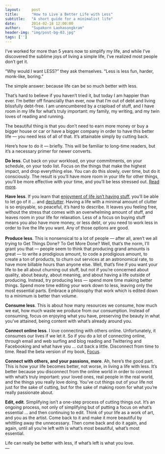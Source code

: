 ```yaml
---
layout:     post
title:      "How to Live a Better Life with Less"
subtitle:   "A short guide for a minimalist life"
date:       2014-02-18 12:00:00
author:     "Supakorn Laohasongkram"
header-img: "img/post-bg-03.jpg"
tags: ['']
---
```

<p>I&#8217;ve worked for more than 5 years now to simplify my life, and while I&#8217;ve discovered the sublime joys of living a simple life, I&#8217;ve realized most people don&#8217;t get it.</p>
<p>&#8220;Why would I want LESS?&#8221; they ask themselves. &#8220;Less is less fun, harder, monk-like, boring.&#8221;</p>
<p>The simple answer: because life can be so much better with less.</p>
<p>That&#8217;s hard to believe if you haven&#8217;t tried it, but today I am happier than ever. I&#8217;m better off financially than ever, now that I&#8217;m out of debt and living blissfully debt-free. I am unencumbered by a crapload of stuff, and I have room in my life for what&#8217;s truly important: my family, my writing, and my twin loves of reading and running.</p>
<p>The beautiful thing is that you don&#8217;t need to earn more money or buy a bigger house or car or have a bigger company in order to have this better life &#8212; you need less of all of that. It&#8217;s attainable simply by cutting back.</p>
<p>Here&#8217;s how to do it &#8212; briefly. This will be familiar to long-time readers, but it&#8217;s a necessary primer for newer converts.</p>
<p><strong>Do less</strong>. Cut back on your workload, on your commitments, on your schedule, on your todo list. Focus on the things that make the highest impact, and drop everything else. You can do this slowly, over time, but do it consciously. The result is you&#8217;ll have more room in your life for other things, you&#8217;ll be more effective with your time, and you&#8217;ll be less stressed out. <a href="http://zenhabits.net/2009/01/the-lazy-manifesto-do-less-then-do-even-less/">Read more</a>.</p>
<p><strong>Have less</strong>. If you learn that <a href="http://zenhabits.net/2009/07/love-life-not-stuff/">enjoyment of life isn&#8217;t having stuff</a>, you&#8217;ll be able to let go of it &#8230; and <a href="http://zenhabits.net/2007/01/zen-mind-how-to-declutter/">declutter</a>. Having a life with a minimal amount of clutter is so enjoyable, so peaceful, it&#8217;s hard to describe. It leaves you feeling free, without the stress that comes with an overwhelming amount of stuff, and leaves room in your life for relaxation. Less of a focus on buying stuff means you also have more money, or less debt, or you need to work less in order to live the life you want. Any of those options are good.<br />
<span id="more-4267"></span><br />
<strong>Produce less</strong>. This is nonsensical to a lot of people &#8212; after all, aren&#8217;t we all trying to Get Things Done? To Get More Done? Well, that&#8217;s the norm, I&#8217;ll grant you that &#8212; people seem to think that producing grand amounts is great &#8212; to write a prodigious amount, to code a prodigious amount, to create a ton of products, to churn out services at an astronomical rate, to have more billable hours than anyone else. Well, that&#8217;s fine if you want your life to be all about churning out stuff, but not if you&#8217;re concerned about quality, about beauty, about meaning, and about having a life outside of producing. Instead, try producing less &#8212; spend more time making better things. Spend more time editing your work down to less, leaving only the most essential parts. Embrace a philosophy that work which is edited down to a minimum is better than volume.</p>
<p><strong>Consume less</strong>. This is about how many resources we consume, how much we eat, how much waste we produce from our consumption. Instead of consuming, focus on enjoying what you have, preserving the beauty in what you&#8217;ve attained, being content with what&#8217;s already around you.</p>
<p><strong>Connect online less</strong>. I love connecting with others online. Unfortunately, it consumes our lives if we let it. So if you do a lot of connecting online, through email and web surfing and blog reading and Twittering and Facebooking and what have you &#8230; cut back a little. Disconnect from time to time. Read the beta version of my book, <a href="http://focusmanifesto.com/">Focus</a>.</p>
<p><strong>Connect with others, and your passions, more</strong>. Ah, here&#8217;s the good part. This is how your life becomes better, not worse, in living a life with less. It&#8217;s better because you disconnect from the online world in order to connect with what&#8217;s truly important: your loved ones, real people in the real world, and the things you really love doing. You&#8217;ve cut things out of your life not just for the sake of cutting, but for the sake of making room for what you&#8217;re really passionate about.</p>
<p><strong>Edit, edit</strong>. Simplifying isn&#8217;t a one-step process of cutting things out. It&#8217;s an ongoing process, not only of simplifying but of putting a focus on what&#8217;s essential &#8230; and then continuing to edit. Think of your life as a work of art, and you as the artist. Come back to it and make it more beautiful by whittling away the unnecessary. Then come back and do it again, and again, until all you&#8217;re left with is what&#8217;s most beautiful, what&#8217;s most essential.</p>
<p>Life can really be better with less, if what&#8217;s left is what you love.<br />
&#8212;<br />